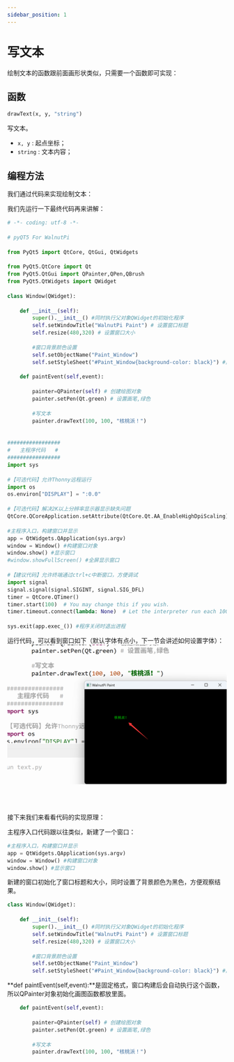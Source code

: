 ```yaml
---
sidebar_position: 1
---
```


# 写文本

绘制文本的函数跟前面画形状类似，只需要一个函数即可实现：

## 函数
```python
drawText(x, y, "string")
```
写文本。
- `x, y` : 起点坐标；
- `string` : 文本内容；

## 编程方法

我们通过代码来实现绘制文本：

我们先运行一下最终代码再来讲解：

```python
# -*- coding: utf-8 -*-

# pyQT5 For WalnutPi

from PyQt5 import QtCore, QtGui, QtWidgets

from PyQt5.QtCore import Qt
from PyQt5.QtGui import QPainter,QPen,QBrush
from PyQt5.QtWidgets import QWidget

class Window(QWidget):
    
    def __init__(self):
        super().__init__() #同时执行父对象QWidget的初始化程序
        self.setWindowTitle("WalnutPi Paint") # 设置窗口标题
        self.resize(480,320) # 设置窗口大小
        
        #窗口背景颜色设置
        self.setObjectName("Paint_Window")
        self.setStyleSheet("#Paint_Window{background-color: black}") #黑色

    def paintEvent(self,event):
        
        painter=QPainter(self) # 创建绘图对象
        painter.setPen(Qt.green) # 设置画笔,绿色
        
        #写文本
        painter.drawText(100, 100, "核桃派！")
        
        
#################
#   主程序代码   #
#################
import sys

#【可选代码】允许Thonny远程运行
import os
os.environ["DISPLAY"] = ":0.0"

#【可选代码】解决2K以上分辨率显示器显示缺失问题
QtCore.QCoreApplication.setAttribute(QtCore.Qt.AA_EnableHighDpiScaling)

#主程序入口，构建窗口并显示
app = QtWidgets.QApplication(sys.argv)
window = Window() #构建窗口对象
window.show() #显示窗口
#window.showFullScreen() #全屏显示窗口

#【建议代码】允许终端通过ctrl+c中断窗口，方便调试
import signal
signal.signal(signal.SIGINT, signal.SIG_DFL)
timer = QtCore.QTimer()
timer.start(100)  # You may change this if you wish.
timer.timeout.connect(lambda: None)  # Let the interpreter run each 100 ms

sys.exit(app.exec_()) #程序关闭时退出进程

```

运行代码，可以看到窗口如下（默认字体有点小，下一节会讲述如何设置字体）：
![text1](./img/text/text1.png)

<br></br>

接下来我们来看看代码的实现原理：

主程序入口代码跟以往类似，新建了一个窗口：

```python
#主程序入口，构建窗口并显示
app = QtWidgets.QApplication(sys.argv)
window = Window() #构建窗口对象
window.show() #显示窗口
```

新建的窗口初始化了窗口标题和大小，同时设置了背景颜色为黑色，方便观察结果。
```python
class Window(QWidget):
    
    def __init__(self):
        super().__init__() #同时执行父对象QWidget的初始化程序
        self.setWindowTitle("WalnutPi Paint") # 设置窗口标题
        self.resize(480,320) # 设置窗口大小
        
        #窗口背景颜色设置
        self.setObjectName("Paint_Window")
        self.setStyleSheet("#Paint_Window{background-color: black}") #黑色
```

**def paintEvent(self,event):**是固定格式，窗口构建后会自动执行这个函数，所以QPainter对象初始化画图函数都放里面。

```python
    def paintEvent(self,event):
        
        painter=QPainter(self) # 创建绘图对象
        painter.setPen(Qt.green) # 设置画笔,绿色
        
        #写文本
        painter.drawText(100, 100, "核桃派！")
```

